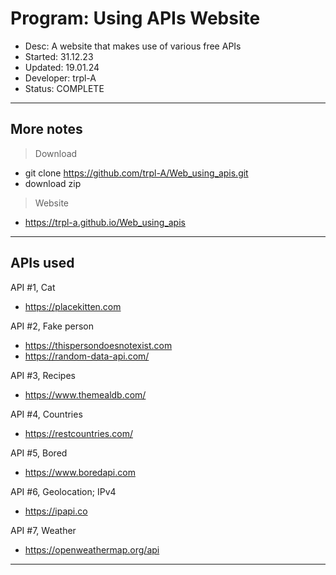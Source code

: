 # Program:  Using APIs Website
- Desc:       A website that makes use of various free APIs
- Started:    31.12.23
- Updated:    19.01.24
- Developer:  trpl-A
- Status:     COMPLETE
---

## More notes
> Download
- git clone https://github.com/trpl-A/Web_using_apis.git
- download zip

> Website
- https://trpl-a.github.io/Web_using_apis
---

## APIs used
API #1, Cat
- https://placekitten.com

API #2, Fake person
- https://thispersondoesnotexist.com
- https://random-data-api.com/

API #3, Recipes
- https://www.themealdb.com/

API #4, Countries
- https://restcountries.com/

API #5, Bored
- https://www.boredapi.com

API #6, Geolocation; IPv4 
- https://ipapi.co

API #7, Weather
- https://openweathermap.org/api
---